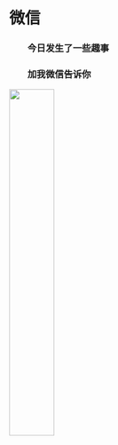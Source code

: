 
<!-- HTML单页面输入密码才能访问 https://www.cnblogs.com/HGNET/p/12221591.html -->
<!-- <script type="text/javascript">   
loopy()   
function loopy() {   
var sWord =""  
while (sWord != "123") {//设置密码
sWord = prompt("输入正确密码才能登陆!")   
}   
alert("欢迎访问")   
}   
</script>  -->

# 微信
### &emsp;&emsp;今日发生了一些趣事
### &emsp;&emsp;加我微信告诉你
<img src="https://qiniu.121rh.com/img/2.WeChat.jpg" width="40%" height="40%">
